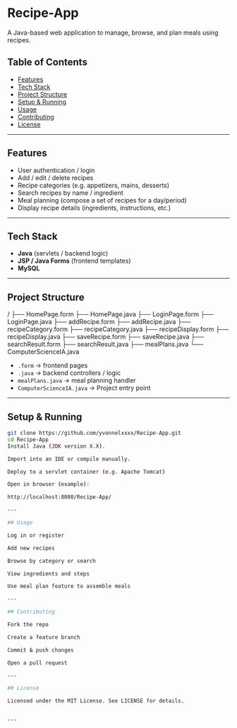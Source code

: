 # Recipe-App

A Java-based web application to manage, browse, and plan meals using recipes.

## Table of Contents

- [Features](#features)
- [Tech Stack](#tech-stack)
- [Project Structure](#project-structure)
- [Setup & Running](#setup--running)
- [Usage](#usage)
- [Contributing](#contributing)
- [License](#license)

---

## Features

- User authentication / login  
- Add / edit / delete recipes  
- Recipe categories (e.g. appetizers, mains, desserts)  
- Search recipes by name / ingredient  
- Meal planning (compose a set of recipes for a day/period)  
- Display recipe details (ingredients, instructions, etc.)

---

## Tech Stack

- **Java** (servlets / backend logic)  
- **JSP / Java Forms** (frontend templates)  
- **MySQL**

---

## Project Structure
/
├── HomePage.form
├── HomePage.java
├── LoginPage.form
├── LoginPage.java
├── addRecipe.form
├── addRecipe.java
├── recipeCategory.form
├── recipeCategory.java
├── recipeDisplay.form
├── recipeDisplay.java
├── saveRecipe.form
├── saveRecipe.java
├── searchResult.form
├── searchResult.java
├── mealPlans.java
└── ComputerScienceIA.java

- `.form` → frontend pages  
- `.java` → backend controllers / logic  
- `mealPlans.java` → meal planning handler  
- `ComputerScienceIA.java` → Project entry point

---

## Setup & Running

```bash
git clone https://github.com/yvonnelxxxx/Recipe-App.git
cd Recipe-App
Install Java (JDK version X.X).

Import into an IDE or compile manually.

Deploy to a servlet container (e.g. Apache Tomcat)

Open in browser (example):

http://localhost:8080/Recipe-App/

---

## Usage

Log in or register

Add new recipes

Browse by category or search

View ingredients and steps

Use meal plan feature to assemble meals

---

## Contributing

Fork the repo

Create a feature branch

Commit & push changes

Open a pull request

---

## License

Licensed under the MIT License. See LICENSE for details.


---